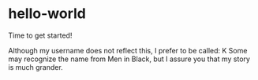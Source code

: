 # hello-world
Time to get started!

Although my username does not reflect this, I prefer to be called: K
Some may recognize the name from Men in Black, but I assure you that my story is much grander.
